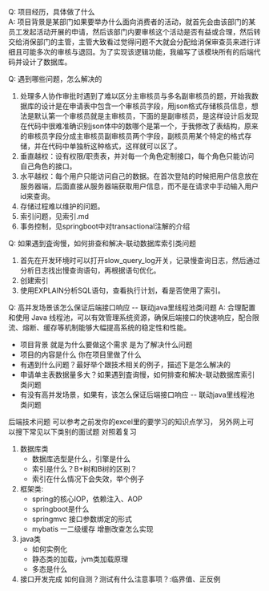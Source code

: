 Q: 项目经历，具体做了什么  
A: 项目背景是某部门如果要举办什么面向消费者的活动，就首先会由该部门的某员工发起活动开展的申请，然后该部门内要审核这个活动是否有益或合理，然后转交给消保部门的主管，主管大致看过觉得问题不大就会分配给消保审查员来进行详细且可能多次的审核与退回。为了实现该逻辑功能，我编写了该模块所有的后端代码并设计了数据库。

Q: 遇到哪些问题，怎么解决的  

1. 处理多人协作审批时遇到了难以区分主审核员与多名副审核员的题，开始我数据库的设计是在申请表中包含一个审核员字段，用json格式存储核员信息，想法是默认第一个审核员就是主审核员，下面的是副审核员，是这样设计后发现在代码中很难准确识别json体中的数哪个是第一个，于我修改了表结构，原来的审核员字段分成主审核员副审核员两个字段，副核员用某个特定的格式存储，并在代码中单独析这种格式，这样就可以区了。  
2. 垂直越权：设有权限/职责表，并对每一个角色定制接口，每个角色只能访问自己角色的接口。
3. 水平越权：每个用户只能访问自己的数据。在首次登陆的时候把用户信息放在服务器端，后面直接从服务器端获取用户信息，而不是在请求中手动输入用户id来查询。
4. 存储过程难以维护的问题。  
5. 索引问题，见索引.md
6. 事务控制，见springboot中对transactional注解的介绍

Q: 如果遇到査询慢，如何排查和解决-联动数据库索引类问题

1. 首先在开发环境时可以打开slow_query_log开关，记录慢查询日志，然后通过分析日志找出慢查询语句，再根据语句优化。  
2. 创建索引
3. 使用EXPLAIN分析SQL语句，查看执行计划，看是否使用了索引。  

Q: 高并发场景该怎么保证后端接口响应 -- 联动java里线程池类问题
A: 合理配置和使用 Java 线程池，可以有效管理系统资源，确保后端接口的快速响应，配合限流、熔断、缓存等机制能够大幅提高系统的稳定性和性能。

- 项目背景 就是为什么要做这个需求 是为了解决什么问题
- 项目的内容是什么 你在项目里做了什么
- 有遇到什么问题？最好举个跟技术相关的例子，描述下是怎么解决的
- 申请单主表数据量多大？如果遇到査询慢，如何排查和解决-联动数据库索引类问题
- 有没有高并发场景，如果有，该怎么保证后端接口响应 -- 联动java里线程池类问题

后端技术问题 可以参考之前发你的excel里的要学习的知识点学习， 另外网上可以搜下常见以下类别的面试题 对照着复习

1. 数据库类  
    - 数据库选型是什么，引擎是什么  
    - 索引是什么？B+树和B树的区别？  
    - 索引在什么情况下会失效，举个例子  
2. 框架类:
    - spring的核心IOP，依赖注入、AOP
    - springboot是什么
    - springmvc 接口参数绑定的形式
    - mybatis 一二级缓存 增删改查怎么实现
3. java类
    - 如何实例化
    - 静态类的加载，jvm类加载原理
    - 多态是什么
4. 接口开发完成 如何自测？测试有什么注意事项？:临界值、正反例
